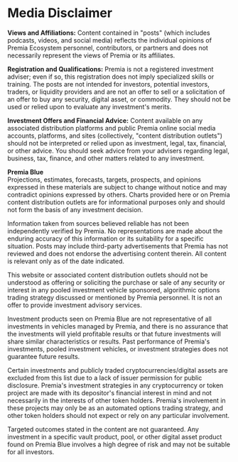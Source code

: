 # Media Disclaimer

**Views and Affiliations:** Content contained in "posts" (which includes podcasts, videos, and social media) reflects the individual opinions of Premia Ecosystem personnel, contributors, or partners and does not necessarily represent the views of Premia or its affiliates.&#x20;

**Registration and Qualifications:** Premia is not a registered investment adviser; even if so, this registration does not imply specialized skills or training. The posts are not intended for investors, potential investors, traders, or liquidity providers and are not an offer to sell or a solicitation of an offer to buy any security, digital asset, or commodity. They should not be used or relied upon to evaluate any investment's merits.

**Investment Offers and Financial Advice:** Content available on any associated distribution platforms and public Premia online social media accounts, platforms, and sites (collectively, "content distribution outlets") should not be interpreted or relied upon as investment, legal, tax, financial, or other advice. You should seek advice from your advisers regarding legal, business, tax, finance, and other matters related to any investment.

**Premia Blue**\
Projections, estimates, forecasts, targets, prospects, and opinions expressed in these materials are subject to change without notice and may contradict opinions expressed by others. Charts provided here or on Premia content distribution outlets are for informational purposes only and should not form the basis of any investment decision.

Information taken from sources believed reliable has not been independently verified by Premia. No representations are made about the enduring accuracy of this information or its suitability for a specific situation. Posts may include third-party advertisements that Premia has not reviewed and does not endorse the advertising content therein. All content is relevant only as of the date indicated.

This website or associated content distribution outlets should not be understood as offering or soliciting the purchase or sale of any security or interest in any pooled investment vehicle sponsored, algorithmic options trading strategy discussed or mentioned by Premia personnel. It is not an offer to provide investment advisory services.

Investment products seen on Premia Blue are not representative of all investments in vehicles managed by Premia, and there is no assurance that the investments will yield profitable results or that future investments will share similar characteristics or results. Past performance of Premia's investments, pooled investment vehicles, or investment strategies does not guarantee future results.

Certain investments and publicly traded cryptocurrencies/digital assets are excluded from this list due to a lack of issuer permission for public disclosure. Premia's investment strategies in any cryptocurrency or token project are made with its depositor's financial interest in mind and not necessarily in the interests of other token holders. Premia's involvement in these projects may only be as an automated options trading strategy, and other token holders should not expect or rely on any particular involvement.

Targeted outcomes stated in the content are not guaranteed. Any investment in a specific vault product, pool, or other digital asset product found on Premia Blue involves a high degree of risk and may not be suitable for all investors.
